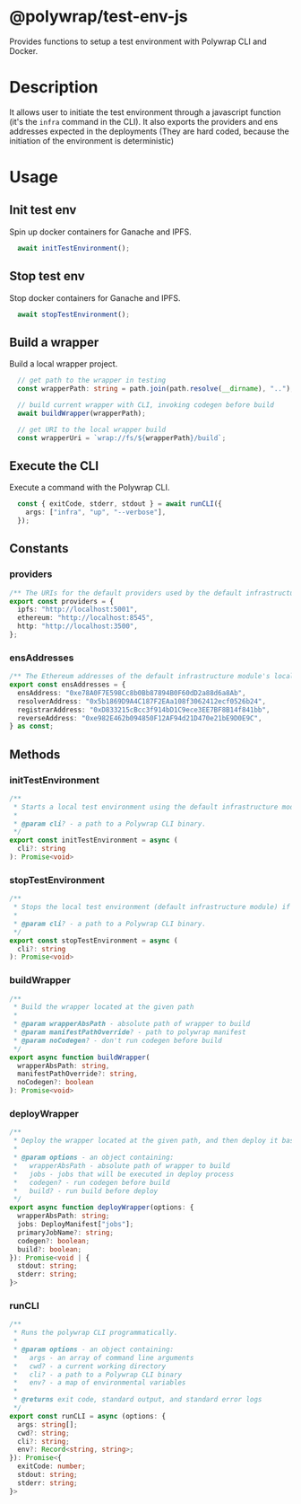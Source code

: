 # @polywrap/test-env-js

Provides functions to setup a test environment with Polywrap CLI and Docker.

# Description

It allows user to initiate the test environment through a javascript function (it's the `infra` command in the CLI). It also exports the providers and ens addresses expected in the deployments (They are hard coded, because the initiation of the environment is deterministic)

# Usage

## Init test env

Spin up docker containers for Ganache and IPFS.

``` typescript
  await initTestEnvironment();
```

## Stop test env

Stop docker containers for Ganache and IPFS.

``` typescript
  await stopTestEnvironment();
```

## Build a wrapper

Build a local wrapper project.

``` typescript
  // get path to the wrapper in testing
  const wrapperPath: string = path.join(path.resolve(__dirname), "..");

  // build current wrapper with CLI, invoking codegen before build
  await buildWrapper(wrapperPath);

  // get URI to the local wrapper build
  const wrapperUri = `wrap://fs/${wrapperPath}/build`;
```

## Execute the CLI

Execute a command with the Polywrap CLI.

``` typescript
  const { exitCode, stderr, stdout } = await runCLI({
    args: ["infra", "up", "--verbose"],
  });
```

## Constants

### providers

```typescript
/** The URIs for the default providers used by the default infrastructure module. */
export const providers = {
  ipfs: "http://localhost:5001",
  ethereum: "http://localhost:8545",
  http: "http://localhost:3500",
};
```

### ensAddresses

```typescript
/** The Ethereum addresses of the default infrastructure module's locally-deployed ENS smart contracts. */
export const ensAddresses = {
  ensAddress: "0xe78A0F7E598Cc8b0Bb87894B0F60dD2a88d6a8Ab",
  resolverAddress: "0x5b1869D9A4C187F2EAa108f3062412ecf0526b24",
  registrarAddress: "0xD833215cBcc3f914bD1C9ece3EE7BF8B14f841bb",
  reverseAddress: "0xe982E462b094850F12AF94d21D470e21bE9D0E9C",
} as const;
```

## Methods

### initTestEnvironment

```typescript
/**
 * Starts a local test environment using the default infrastructure module.
 *
 * @param cli? - a path to a Polywrap CLI binary.
 */
export const initTestEnvironment = async (
  cli?: string
): Promise<void> 
```

### stopTestEnvironment

```typescript
/**
 * Stops the local test environment (default infrastructure module) if one is running.
 *
 * @param cli? - a path to a Polywrap CLI binary.
 */
export const stopTestEnvironment = async (
  cli?: string
): Promise<void> 
```

### buildWrapper

```typescript
/**
 * Build the wrapper located at the given path
 *
 * @param wrapperAbsPath - absolute path of wrapper to build
 * @param manifestPathOverride? - path to polywrap manifest
 * @param noCodegen? - don't run codegen before build
 */
export async function buildWrapper(
  wrapperAbsPath: string,
  manifestPathOverride?: string,
  noCodegen?: boolean
): Promise<void> 
```

### deployWrapper

```typescript
/**
 * Deploy the wrapper located at the given path, and then deploy it based on given jobs.
 *
 * @param options - an object containing:
 *   wrapperAbsPath - absolute path of wrapper to build
 *   jobs - jobs that will be executed in deploy process
 *   codegen? - run codegen before build
 *   build? - run build before deploy
 */
export async function deployWrapper(options: {
  wrapperAbsPath: string;
  jobs: DeployManifest["jobs"];
  primaryJobName?: string;
  codegen?: boolean;
  build?: boolean;
}): Promise<void | {
  stdout: string;
  stderr: string;
}> 
```

### runCLI

```typescript
/**
 * Runs the polywrap CLI programmatically.
 *
 * @param options - an object containing:
 *   args - an array of command line arguments
 *   cwd? - a current working directory
 *   cli? - a path to a Polywrap CLI binary
 *   env? - a map of environmental variables
 *
 * @returns exit code, standard output, and standard error logs
 */
export const runCLI = async (options: {
  args: string[];
  cwd?: string;
  cli?: string;
  env?: Record<string, string>;
}): Promise<{
  exitCode: number;
  stdout: string;
  stderr: string;
}> 
```